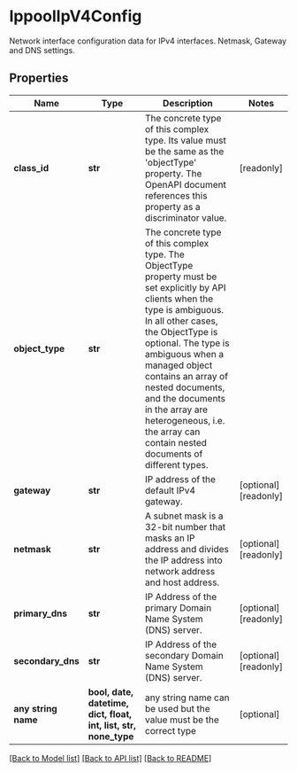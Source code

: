 # IppoolIpV4Config

Network interface configuration data for IPv4 interfaces. Netmask, Gateway and DNS settings.
## Properties
Name | Type | Description | Notes
------------ | ------------- | ------------- | -------------
**class_id** | **str** | The concrete type of this complex type. Its value must be the same as the &#39;objectType&#39; property. The OpenAPI document references this property as a discriminator value. | [readonly] 
**object_type** | **str** | The concrete type of this complex type. The ObjectType property must be set explicitly by API clients when the type is ambiguous. In all other cases, the  ObjectType is optional.  The type is ambiguous when a managed object contains an array of nested documents, and the documents in the array are heterogeneous, i.e. the array can contain nested documents of different types. | 
**gateway** | **str** | IP address of the default IPv4 gateway. | [optional] [readonly] 
**netmask** | **str** | A subnet mask is a 32-bit number that masks an IP address and divides the IP address into network address and host address. | [optional] [readonly] 
**primary_dns** | **str** | IP Address of the primary Domain Name System (DNS) server. | [optional] [readonly] 
**secondary_dns** | **str** | IP Address of the secondary Domain Name System (DNS) server. | [optional] [readonly] 
**any string name** | **bool, date, datetime, dict, float, int, list, str, none_type** | any string name can be used but the value must be the correct type | [optional]

[[Back to Model list]](../README.md#documentation-for-models) [[Back to API list]](../README.md#documentation-for-api-endpoints) [[Back to README]](../README.md)


